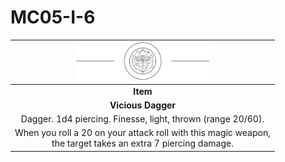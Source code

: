 # MC05-I-6

| <img src="../images/card-icons/marsh-skimmers.png" height="60" /> |
|:---:|
| **Item** |
| **Vicious Dagger** |
| Dagger. 1d4 piercing. Finesse, light, thrown (range 20/60). |
| When you roll a 20 on your attack roll with this magic weapon,<br>the target takes an extra 7 piercing damage. |
